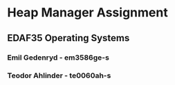 # Heap Manager Assignment
## EDAF35 Operating Systems
### Emil Gedenryd - em3586ge-s
### Teodor Ahlinder - te0060ah-s